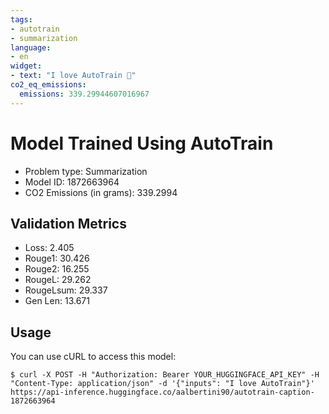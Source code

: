 ```yaml
---
tags:
- autotrain
- summarization
language:
- en
widget:
- text: "I love AutoTrain 🤗"
co2_eq_emissions:
  emissions: 339.29944607016967
---
```


# Model Trained Using AutoTrain

- Problem type: Summarization
- Model ID: 1872663964
- CO2 Emissions (in grams): 339.2994

## Validation Metrics

- Loss: 2.405
- Rouge1: 30.426
- Rouge2: 16.255
- RougeL: 29.262
- RougeLsum: 29.337
- Gen Len: 13.671

## Usage

You can use cURL to access this model:

```
$ curl -X POST -H "Authorization: Bearer YOUR_HUGGINGFACE_API_KEY" -H "Content-Type: application/json" -d '{"inputs": "I love AutoTrain"}' https://api-inference.huggingface.co/aalbertini90/autotrain-caption-1872663964
```